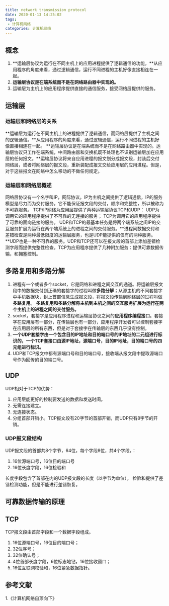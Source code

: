 ```yaml
---
title: network transmission protocol
date: 2020-01-13 14:25:02
tags:
 - 计算机网络
categories: 计算机网络
---
```


## 概念
1. **运输层协议为运行在不同主机上的应用进程提供了逻辑通信的功能。**从应用程序的角度来看，通过逻辑通信，运行不同进程的主机好像直接相连在一起。
2. **运输层协议是在端系统而不是在网络路由器中实现的。**
3. 运输层为主机上的应用程序提供直接的通信服务，接受网络层提供的服务。

## 运输层
### 运输层和网络层的关系
**运输层为运行在不同主机上的进程提供了逻辑通信，而网络层提供了主机之间的逻辑通信。**从应用程序的角度来看，通过逻辑通信，运行不同进程的主机好像直接相连在一起。
**运输层协议是在端系统而不是在网络路由器中实现的。运输层协议只工作在端系统，中间路由器和交换机既不处理也不识别运输层加在应用层的任何报文。**运输层协议将来自应用进程的报文划分成报文段，封装后交付网络层，或者将网络层的报文段，重新装配成报文交给应用层的应用进程。但是，对于这些报文在网络中怎么移动的不做任何规定。

### 运输层和网络层概述
网络层协议有一个名字叫IP，网际协议。IP为主机之间提供了逻辑通信，IP的服务模型是尽力而为交付服务。它不能保证报文段的交付，顺序和完整性，所以被称为不可靠服务。
TCP/IP网络为应用层提供了两种运输层协议TCP和UDP：
UDP为调用它的应用程序提供了不可靠的无连接的服务；
TCP为调用它的应用程序提供了可靠的面向链接的服务。
UDP和TCP的最基本任务是将两个端系统之间IP的交互服务扩展为运行在两个端系统上的进程之间的交付服务。**进程间数据交付和差错检查是两种最低限度的运输层服务，也是UDP能提供的仅有的两种服务。**UDP也是一种不可靠的服务。UDP和TCP还可以在报文段的首部上添加差错检测字段而提供完整性检查。TCP为应用程序提供了几种附加服务：提供可靠数据传输，和拥塞控制。

## 多路复用和多路分解
1. 进程有一个或者多个socket，它是网络和进程之间交互的通道。将运输层报文段中的数据交付到正确的套接字的过程叫做**多路分解**；从源主机的不同套接字中手机数据块，封上首部信息生成报文段，将报文段传输到网络层的过程叫做**多路复用**。
**多路复用和多路分解将主机到主机之间的交互服务扩展为运行在两个主机上的进程之间的交付服务。**
2. socket，套接字是应用程序进程和运输层协议之间的**应用程序编程接口**。套接字在应用层有一部分，在传输层也有一部分，应用程序开发者可以控制套接字在应用层的所有东西，但是对于套接字在传输层的东西几乎没有控制。
3. **一个UDP套接字由一个包含目的IP地址和目的端口号的IP地址的二元组进行标识的，一个TCP套接口由源IP地址，源端口号，目的IP地址，目的端口号的四元组进行标识。**
4. UDP和TCP报文中都有源端口号和目的端口号，接收端从报文段中提取源端口号作为回传的目的端口号。


## UDP
UDP相对于TCP的优势：
1. 应用层能更好的控制要发送的数据和发送时间。
2. 无需连接建立。
3. 无连接状态。
4. 分组首部开销小。TCP报文段有20字节的首部开销，而UDP只有8字节的开销。

### UDP报文段结构
UDP报文段的首部共8个字节，64位，每个字段8位，共4个字段，：
1. 16位源端口号，16位目的端口号
2. 16位长度字段，16位检验和

长度字段包含了首部在内的UDP报文段的长度（以字节为单位）。
检验和提供了差错检测功能，但是不能进行差错恢复。

## 可靠数据传输的原理

## TCP
TCP报文段由首部字段和一个数据字段组成。

1. 16位源端口号，16位目的端口号；
2. 32位序号；
3. 32位确认号；
4. 4位首部长度字段，6位标志地钻，16位接收窗口；
5. 16位互联网校验和，16位紧急数据指针。


## 参考文献
1.《计算机网络自顶向下》
